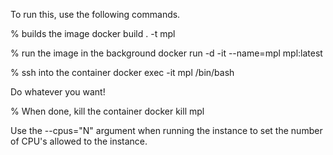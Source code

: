 To run this, use the following commands.

% builds the image
docker build . -t mpl

% run the image in the background
docker run -d -it --name=mpl mpl:latest 

% ssh into the container
docker exec -it mpl /bin/bash

Do whatever you want!

% When done, kill the container
docker kill mpl


Use the --cpus="N" argument when running the instance to set the number
of CPU's allowed to the instance.

